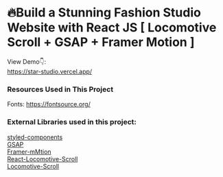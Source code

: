 # 🔥Build a Stunning Fashion Studio Website with React JS [ Locomotive Scroll + GSAP + Framer Motion ]

View Demo👇: <br />
https://star-studio.vercel.app/ <br />


### Resources Used in This Project

Fonts: https://fontsource.org/ <br />

### External Libraries used in this project:

[styled-components](https://styled-components.com/docs/advanced) <br />
[GSAP](https://greensock.com/gsap/) <br />
[Framer-mMtion](https://www.framer.com/motion/) <br />
[React-Locomotive-Scroll](https://www.npmjs.com/package/react-locomotive-scroll) <br />
[Locomotive-Scroll](https://www.npmjs.com/package/locomotive-scroll) <br />


